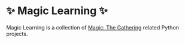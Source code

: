 # :sparkles: Magic Learning :sparkles:  
Magic Learning is a collection of [Magic: The Gathering](https://magic.wizards.com/en) related Python projects.